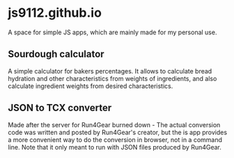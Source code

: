 # js9112.github.io
A space for simple JS apps, which are mainly made for my personal use. 
## Sourdough calculator
A simple calculator for bakers percentages. It allows to calculate bread hydration and other characteristics from weights of ingredients, and also calculate ingredient weights from desired characteristics.
## JSON to TCX converter
Made after the server for Run4Gear burned down - The actual conversion code was written and posted by Run4Gear's creator, but the is app provides a more convenient way to do the conversion in browser, not in a command line. Note that it only meant to run with JSON files produced by Run4Gear.
